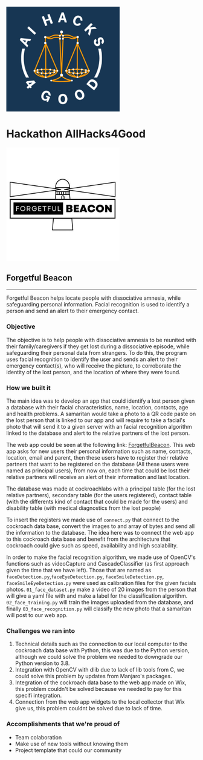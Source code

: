 <img
  src="Images/logo2.jfif"
  alt="Logo"
  title="HackaThon"
  style="display: inline-block; margin: 0 auto; max-width: 300px">
# Hackathon AllHacks4Good
<img
  src="Images/logo.jfif"
  alt="Logo"
  title="Logo"
  style="display: inline-block; margin: 0 auto; max-width: 300px">
## Forgetful Beacon
---

Forgetful Beacon helps locate people with dissociative amnesia, while safeguarding personal information. Facial recognition is used to identify a person and send an alert to their emergency contact.

### Objective

The objective is to help people with dissociative amnesia to be reunited with their family/caregivers if they get lost during a dissociative episode, while safeguarding their personal data from strangers. To do this, the program uses facial recognition to identify the user and sends an alert to their emergency contact(s), who will receive the picture, to corroborate the identity of the lost person, and the location of where they were found.

### How we built it

The main idea was to develop an app that could identify a lost person given a database with their facial characteristics, name, location, contacts, age and health problems. A samaritan would take a photo to a QR code paste on the lost person that is linked to our app and will require to take a facial's photo that will send it to a given server with an facial recognition algorithm linked to the database and alert to the relative partners of the lost person.

The web app could be seen at the following link: [ForgetfulBeacon](https://www.forgetfulbeacon.tech/). This web app asks for new users their personal information such as name, contacts, location, email and parent, then these users have to register their relative partners that want to be registered on the database (All these users were named as principal users), from now on, each time that could be lost their relative partners will receive an alert of their information and last location.

The database was made at cockroachlabs with a principal table (for the lost relative partners), secondary table (for the users registered), contact table (with the differents kind of contact that could be made for the users) and disability table (with medical diagnostics from the lost people)

To insert the registers we made use of `connect.py` that connect to the cockroach data base, convert the images to and array of bytes and send all the information to the database. The idea here was to connect the web app to this cockroach data base and benefit from the architecture that cockroach could give such as speed, availability and high scalability.

In order to make the facial recognition algorithm, we made use of OpenCV's functions such as videoCapture and CascadeClassifier (as first approach given the time that we have left). Those that are named as `faceDetection.py`,`faceEyeDetection.py`, `faceSmileDetection.py`, `faceSmileEyeDetection.py` were used as calibration files for the given facials photos. `01_face_dataset.py` make a video of 20 images from the person that will give a yaml file with and make a label for the classification algorithm. `02_face_training.py` will train the images uploaded from the database, and finally `03_face_recognition.py` will classify the new photo that a samaritan will post to our web app.

### Challenges we ran into

1. Technical details such as the connection to our local computer to the cockroach data base with Python, this was due to the Python version, although we could solve the problem we needed to downgrade our Python version to 3.8.
2. Integration with OpenCV with dlib due to lack of lib tools from C, we could solve this problem by updates from Manjaro's packages.
3. Integration of the cockroach data base to the web app made on Wix, this problem couldn't be solved because we needed to pay for this specifi integration.
4. Connection from the web app widgets to the local collector that Wix give us, this problem couldnt be solved due to lack of time.

### Accomplishments that we're proud of

* Team colaboration
* Make use of new tools without knowing them
* Project template that could our community


